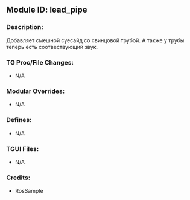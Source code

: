 ## Module ID: lead_pipe

### Description:

Добавляет смешной суесайд со свинцовой трубой. А также у трубы теперь есть соотвествующий звук.


### TG Proc/File Changes:

- N/A


### Modular Overrides:

- N/A


### Defines:

- N/A


### TGUI Files:

- N/A


### Credits:

- RosSample
